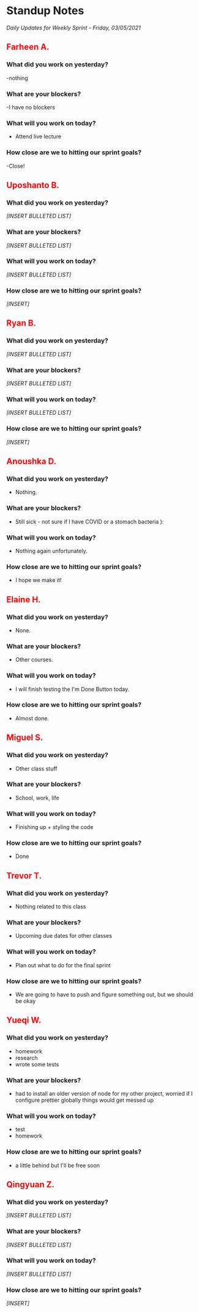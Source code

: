 # Standup Notes
*Daily Updates for Weekly Sprint - Friday, 03/05/2021*

## <span style="color: red;">Farheen A.</span> 

### What did you work on yesterday?
-nothing

### What are your blockers?
-I have no blockers

### What will you work on today?
- Attend live lecture

### How close are we to hitting our sprint goals?
-Close!

## <span style="color: red;">Uposhanto B.</span> 

### What did you work on yesterday?
*[INSERT BULLETED LIST]*

### What are your blockers?
*[INSERT BULLETED LIST]*

### What will you work on today?
*[INSERT BULLETED LIST]*

### How close are we to hitting our sprint goals?
*[INSERT]*

## <span style="color: red;">Ryan B.</span>

### What did you work on yesterday?
*[INSERT BULLETED LIST]*

### What are your blockers?
*[INSERT BULLETED LIST]*

### What will you work on today?
*[INSERT BULLETED LIST]*

### How close are we to hitting our sprint goals?
*[INSERT]*

## <span style="color: red;">Anoushka D.</span>

### What did you work on yesterday?
- Nothing.

### What are your blockers?
- Still sick - not sure if I have COVID or a stomach bacteria ): 

### What will you work on today?
- Nothing again unfortunately.

### How close are we to hitting our sprint goals?
- I hope we make it! 

## <span style="color: red;">Elaine H.</span>

### What did you work on yesterday?
- None.

### What are your blockers?
- Other courses. 

### What will you work on today?
- I will finish testing the I'm Done Button today.

### How close are we to hitting our sprint goals?
- Almost done.

## <span style="color: red;">Miguel S.</span>

### What did you work on yesterday?
- Other class stuff

### What are your blockers?
- School, work, life

### What will you work on today?
- Finishing up + styling the code

### How close are we to hitting our sprint goals?
- Done

## <span style="color: red;">Trevor T.</span>

### What did you work on yesterday?
- Nothing related to this class

### What are your blockers?
- Upcoming due dates for other classes

### What will you work on today?
- Plan out what to do for the final sprint

### How close are we to hitting our sprint goals?
- We are going to have to push and figure something out, but we should be okay

## <span style="color: red;">Yueqi W.</span>

### What did you work on yesterday?
- homework
- research
- wrote some tests

### What are your blockers?
- had to install an older version of node for my other project, worried if I configure prettier globally things would get messed up

### What will you work on today?
- test
- homework

### How close are we to hitting our sprint goals?
- a little behind but I'll be free soon

## <span style="color: red;">Qingyuan Z.</span>

### What did you work on yesterday?
*[INSERT BULLETED LIST]*

### What are your blockers?
*[INSERT BULLETED LIST]*

### What will you work on today?
*[INSERT BULLETED LIST]*

### How close are we to hitting our sprint goals?
*[INSERT]*
